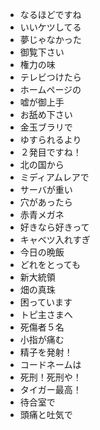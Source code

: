 * なるほどですね
* いいケツしてる
* 夢じゃなかった
* 御覧下さい
* 権力の味
* テレビつけたら
* ホームページの
* 嘘が御上手
* お舐め下さい
* 金玉ブラリで
* ゆすられるより
* ２発目ですね！
* 北の国から
* ミディアムレアで
* サーバが重い
* 穴があったら
* 赤青メガネ
* 好きなら好きって
* キャベツ入れすぎ
* 今日の晩飯
* どれをとっても
* 新大統領
* 畑の真珠
* 困っています
* トピ主さまへ
* 死傷者５名
* 小指が痛む
* 精子を発射！
* コードネームは
* 死刑！死刑や！
* タイガー最高！
* 待合室で
* 頭痛と吐気で

